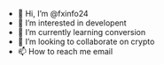- 👋 Hi, I’m @fxinfo24
- 👀 I’m interested in developent
- 🌱 I’m currently learning conversion
- 💞️ I’m looking to collaborate on crypto
- 📫 How to reach me email

<!---
fxinfo24/fxinfo24 is a ✨ special ✨ repository because its `README.md` (this file) appears on your GitHub profile.
You can click the Preview link to take a look at your changes.
--->
